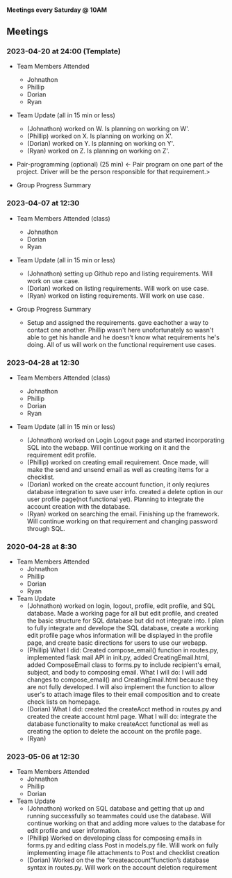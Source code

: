 #### Meetings every Saturday @ 10AM

## Meetings

### 2023-04-20 at 24:00 (Template)

- Team Members Attended
  - Johnathon
  - Phillip
  - Dorian
  - Ryan
- Team Update (all in 15 min or less)

  - (Johnathon) worked on W. Is planning on working on W'.
  - (Phillip) worked on X. Is planning on working on X'.
  - (Dorian) worked on Y. Is planning on working on Y'.
  - (Ryan) worked on Z. Is planning on working on Z'.

- Pair-programming (optional) (25 min)
  <- Pair program on one part of the project. Driver will be the person responsible for that requirement.>

- Group Progress Summary

### 2023-04-07 at 12:30

- Team Members Attended (class)
  - Johnathon
  - Dorian
  - Ryan
- Team Update (all in 15 min or less)

  - (Johnathon) setting up Github repo and listing requirements. Will work on use case.
  - (Dorian) worked on listing requirements. Will work on use case.
  - (Ryan) worked on listing requirements. Will work on use case.

- Group Progress Summary
  - Setup and assigned the requirements. gave eachother a way to contact one another. Phillip wasn't here unofortunately so wasn't able to get his handle and he doesn't know what requirements he's doing. All of us will work on the functional requirement use cases.

### 2023-04-28 at 12:30

- Team Members Attended (class)
  - Johnathon
  - Phillip
  - Dorian
  - Ryan
- Team Update (all in 15 min or less)

  - (Johnathon) worked on Login Logout page and started incorporating SQL into the webapp. Will continue working on it and the requirement edit profile.
  - (Phillip) worked on creating email requirement. Once made, will make the send and unsend email as well as creating items for a checklist.
  - (Dorian) worked on the create account function, it only reqiures database integration to save user info. created a delete option in our user profile page(not functional yet). Planning to integrate the account creation with the database.
  - (Ryan) worked on searching the email. Finishing up the framework. Will continue working on that requirement and changing password through SQL.

### 2020-04-28 at 8:30

- Team Members Attended
  - Johnathon
  - Phillip
  - Dorian
  - Ryan
- Team Update
  - (Johnathon) worked on login, logout, profile, edit profile, and SQL database. Made a working page for all but edit profile, and created the basic structure for SQL database but did not integrate into. I plan to fully integrate and develope the SQL database, create a working edit profile page whos information will be displayed in the profile page, and create basic directions for users to use our webapp.
  - (Phillip) What I did: Created compose_email() function in routes.py, implemented flask mail API in init.py, added CreatingEmail.html, added ComposeEmail class to forms.py to include recipient's email, subject, and body to composing email. What I will do: I will add changes to compose_email() and CreatingEmail.html because they are not fully developed. I will also implement the function to allow user's to attach image files to their email composition and to create check lists on homepage.
  - (Dorian) What I did: created the createAcct method in routes.py and created the create account html page. What I will do: integrate the database functionality to make createAcct functional as well as creating the option to delete the account on the profile page.
  - (Ryan)

### 2023-05-06 at 12:30

- Team Members Attended
  - Johnathon
  - Phillip
  - Dorian
- Team Update
  - (Johnathon) worked on SQL database and getting that up and running successfully so teammates could use the database. Will continue working on that and adding more values to the database for edit profile and user information.
  - (Phillip) Worked on developing class for composing emails in forms.py and editing class Post in models.py file. Will work on fully implementing image file attachments to Post and checklist creation
  - (Dorian) Worked on the the “createaccount”function’s database syntax in routes.py. Will work on the account deletion requirement

